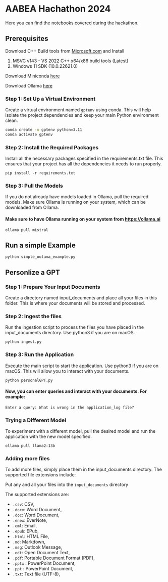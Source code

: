 # AABEA Hachathon 2024

Here you can find the notebooks covered during the hackathon.

## Prerequisites

Download C++ Build tools from [Microsoft.com](https://visualstudio.microsoft.com/visual-cpp-build-tools/) and Install 
1) MSVC v143 - VS 2022 C++ x64/x86 build tools (Latest)
2) Windows 11 SDK (10.0.22621.0)

Download Miniconda [here](https://docs.anaconda.com/miniconda/miniconda-install/)

Download Ollama [here](https://ollama.com/download)


### Step 1: Set Up a Virtual Environment
Create a virtual environment named `gptenv` using conda. This will help isolate the project dependencies and keep your main Python environment clean.
```sh
conda create -n gptenv python=3.11
conda activate gptenv
```

### Step 2: Install the Required Packages
Install all the necessary packages specified in the requirements.txt file. This ensures that your project has all the dependencies it needs to run properly.

```
pip install -r requirements.txt
```

### Step 3:  Pull the Models
If you do not already have models loaded in Ollama, pull the required models. Make sure Ollama is running on your system, which can be downloaded from Ollama.
#### Make sure to have Ollama running on your system from https://ollama.ai
```
ollama pull mistral
```

## Run a simple Example
```commandline
python simple_oolama_example.py
```

## Personlize a GPT 

### Step 1: Prepare Your Input Documents
Create a directory named input_documents and place all your files in this folder. This is where your documents will be stored and processed.


### Step 2: Ingest the files 
Run the ingestion script to process the files you have placed in the input_documents directory. Use python3 if you are on macOS.

```
python ingest.py
```


### Step 3: Run the Application
Execute the main script to start the application. Use python3 if you are on macOS. This will allow you to interact with your documents.
```
python personalGPT.py
```

#### Now, you can enter queries and interact with your documents. For example:
```
Enter a query: What is wrong in the application_log file?
```

### Trying a Different Model
To experiment with a different model, pull the desired model and run the application with the new model specified.
```
ollama pull llama2:13b
```

### Adding more files
To add more files, simply place them in the input_documents directory. The supported file extensions include:

Put any and all your files into the `input_documents` directory

The supported extensions are:

- `.csv`: CSV,
- `.docx`: Word Document,
- `.doc`: Word Document,
- `.enex`: EverNote,
- `.eml`: Email,
- `.epub`: EPub,
- `.html`: HTML File,
- `.md`: Markdown,
- `.msg`: Outlook Message,
- `.odt`: Open Document Text,
- `.pdf`: Portable Document Format (PDF),
- `.pptx` : PowerPoint Document,
- `.ppt` : PowerPoint Document,
- `.txt`: Text file (UTF-8),